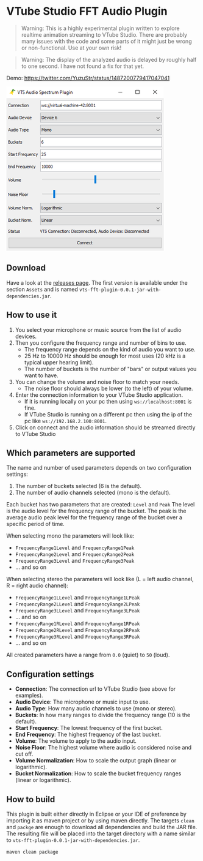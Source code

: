 # VTube Studio FFT Audio Plugin

> Warning: This is a highly experimental plugin written to explore
> realtime animation streaming to VTube Studio.
> There are probably many issues with the code and some parts of it
> might just be wrong or non-functional.
> Use at your own risk!

> Warning: The display of the analyzed audio is delayed by roughly half to one second.
> I have not found a fix for that yet.

Demo: https://twitter.com/YuzuStr/status/1487200779417047041

![Demo displaying user interface of the plugin](images/Demo.png)

## Download

Have a look at the [releases page](https://github.com/ShootingStarYuzu/VtsFftPlugin/releases).
The first version is available under the section `Assets` and is named `vts-fft-plugin-0.0.1-jar-with-dependencies.jar`.

## How to use it

1. You select your microphone or music source from the list of audio devices.
2. Then you configure the frequency range and number of bins to use.
   - The frequency range depends on the kind of audio you want to use.
   - 25 Hz to 10000 Hz should be enough for most uses (20 kHz is a typical upper hearing limit).
   - The number of buckets is the number of "bars" or output values you want to have.
3. You can change the volume and noise floor to match your needs.
   - The noise floor should always be lower (to the left) of your volume.
4. Enter the connection information to your VTube Studio application.
   - If it is running locally on your pc then using `ws://localhost:8001` is fine.
   - If VTube Studio is running on a different pc then using the ip of the pc like `ws://192.168.2.100:8001`.
5. Click on connect and the audio information should be streamed directly to VTube Studio

## Which parameters are supported

The name and number of used parameters depends on two configuration settings:

1. The number of buckets selected (6 is the default).
2. The number of audio channels selected (mono is the default).

Each bucket has two parameters that are created: `Level` and `Peak`
The level is the audio level for the frequency range of the bucket.
The peak is the average audio peak level for the frequency range of the bucket over a specific period of time.

When selecting mono the parameters will look like:

- `FrequencyRange1Level` and `FrequencyRange1Peak`
- `FrequencyRange2Level` and `FrequencyRange2Peak`
- `FrequencyRange3Level` and `FrequencyRange3Peak`
- ... and so on

When selecting stereo the parameters will look like (L = left audio channel, R = right audio channel):

- `FrequencyRange1LLevel` and `FrequencyRange1LPeak`
- `FrequencyRange2LLevel` and `FrequencyRange2LPeak`
- `FrequencyRange3LLevel` and `FrequencyRange3LPeak`
- ... and so on
- `FrequencyRange1RLevel` and `FrequencyRange1RPeak`
- `FrequencyRange2RLevel` and `FrequencyRange2RPeak`
- `FrequencyRange3RLevel` and `FrequencyRange3RPeak`
- ... and so on

All created parameters have a range from `0.0` (quiet) to `50` (loud).

## Configuration settings

- **Connection**: The connection url to VTube Studio (see above for examples).
- **Audio Device**: The microphone or music input to use.
- **Audio Type**: How many audio channels to use (mono or stereo).
- **Buckets**: In how many ranges to divide the frequency range (10 is the default).
- **Start Frequency**: The lowest frequency of the first bucket.
- **End Frequency**: The highest frequency of the last bucket.
- **Volume**: The volume to apply to the audio input.
- **Noise Floor**: The highest volume where audio is considered noise and cut off.
- **Volume Normalization**: How to scale the output graph (linear or logarithmic).
- **Bucket Normalization**: How to scale the bucket frequency ranges (linear or logarithmic).

## How to build

This plugin is built either directly in Eclipse or your IDE of preference
by importing it as maven project or by using maven directly.
The targets `clean` and `packge` are enough to download all dependencies and
build the JAR file.
The resulting file will be placed into the target directory with a name similar
to `vts-fft-plugin-0.0.1-jar-with-dependencies.jar`.

```bash
maven clean package
```
